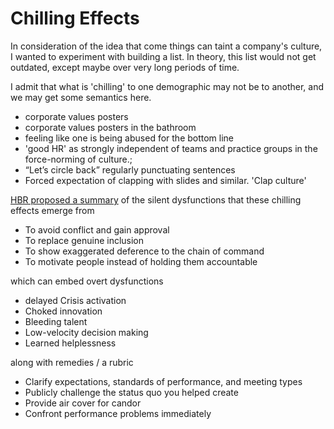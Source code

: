 # Chilling Effects

In consideration of the idea that come things can taint a company's culture, I wanted to experiment with building a list.  In theory, this list would not get outdated, except maybe over very long periods of time. 

I admit that what is 'chilling' to one demographic may not be to another, and we may get some semantics here.

* corporate values posters
* corporate values posters in the bathroom
* feeling like one is being abused for the bottom line
* 'good HR' as strongly independent of teams and practice groups in the force-norming of culture.;
* “Let’s circle back” regularly punctuating sentences
* Forced expectation of clapping with slides and similar. 'Clap culture'

[HBR proposed a summary](https://archive.is/NmwZD) of the silent dysfunctions that these chilling effects emerge from

* To avoid conflict and gain approval
* To replace genuine inclusion
* To show exaggerated deference to the chain of command
* To motivate people instead of holding them accountable

which can embed overt dysfunctions

* delayed Crisis activation
* Choked innovation
* Bleeding talent
* Low-velocity decision making
* Learned helplessness

along with remedies / a rubric

* Clarify expectations, standards of performance, and meeting types
* Publicly challenge the status quo you helped create
* Provide air cover for candor
* Confront performance problems immediately

